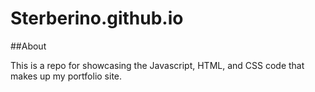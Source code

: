 # Sterberino.github.io

##About

This is a repo for showcasing the Javascript, HTML, and CSS code that makes up my portfolio site. 
